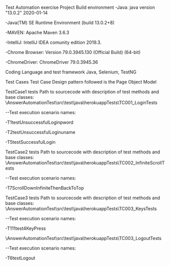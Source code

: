Test Automation exercise
Project Build environment
-Java: java version "13.0.2" 2020-01-14

-Java(TM) SE Runtime Environment (build 13.0.2+8)

-MAVEN: Apache Maven 3.6.3

-IntelliJ: IntelliJ IDEA comunity edition 2019.3.

-Chrome Browser: Version 79.0.3945.130 (Official Build) (64-bit)

-ChromeDriver: ChromeDriver 79.0.3945.36

Coding Language and test framework
Java, Selenium, TestNG

Test Cases
Test Case Design pattern followed is the Page Object Model

TestCase1 tests
Path to sourcecode with description of test methods and base classes: \AnswerAutomationTest\src\test\java\herokuappTests\TC001_LoginTests

--Test execution scenario names:

-T1testUnsuccessfulLoginpword

-T2testUnsuccessfulLoginuname

-T5testSuccessfulLogin

TestCase2 tests
Path to sourcecode with description of test methods and base classes: \AnswerAutomationTest\src\test\java\herokuappTests\TC002_InfiniteScrollTests

--Test execution scenario names:

-T7ScrollDownInfiniteThenBackToTop

TestCase3 tests
Path to sourcecode with description of test methods and base classes: \AnswerAutomationTest\src\test\java\herokuappTests\TC003_KeysTests

--Test execution scenario names:

-T111test4KeyPress

\AnswerAutomationTest\src\test\java\herokuappTests\TC003_LogoutTests

--Test execution scenario names:

-T6testLogout